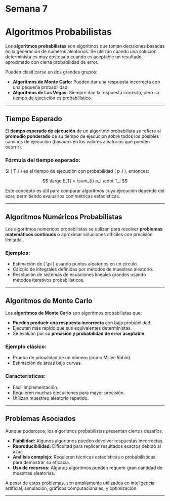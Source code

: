 # Semana 7

# Algoritmos Probabilistas

Los **algoritmos probabilistas** son algoritmos que toman decisiones basadas en la generación de números aleatorios. Se utilizan cuando una solución determinista es muy costosa o cuando es aceptable un resultado aproximado con cierta probabilidad de error.

Pueden clasificarse en dos grandes grupos:

- **Algoritmos de Monte Carlo:** Pueden dar una respuesta incorrecta con una pequeña probabilidad.
- **Algoritmos de Las Vegas:** Siempre dan la respuesta correcta, pero su tiempo de ejecución es probabilístico.

---

## Tiempo Esperado

El **tiempo esperado de ejecución** de un algoritmo probabilista se refiere al **promedio ponderado** de su tiempo de ejecución sobre todos los posibles caminos de ejecución (basados en los valores aleatorios que pueden ocurrir).

### Fórmula del tiempo esperado:

Si \( T_i \) es el tiempo de ejecución con probabilidad \( p_i \), entonces:

$$
\large
E[T] = \sum_{i} p_i \cdot T_i
$$

Este concepto es útil para comparar algoritmos cuya ejecución depende del azar, permitiendo evaluarlos con métricas estadísticas.

---

## Algoritmos Numéricos Probabilistas

Los algoritmos numéricos probabilistas se utilizan para resolver **problemas matemáticos continuos** o aproximar soluciones difíciles con precisión limitada.

### Ejemplos:

- Estimación de \( \pi \) usando puntos aleatorios en un círculo.
- Cálculo de integrales definidas por métodos de muestreo aleatorio.
- Resolución de sistemas de ecuaciones lineales grandes usando métodos iterativos probabilísticos.

---

## Algoritmos de Monte Carlo

Los **algoritmos de Monte Carlo** son algoritmos probabilistas que:

- **Pueden producir una respuesta incorrecta** con baja probabilidad.
- Ejecutan más rápido que sus equivalentes deterministas.
- Se evalúan por su **precisión y probabilidad de error aceptable**.

### Ejemplo clásico:
- Prueba de primalidad de un número (como Miller-Rabin).
- Estimación de áreas bajo curvas.

### Características:
- Fácil implementación.
- Requieren muchas ejecuciones para mayor precisión.
- Utilizan muestreo aleatorio repetido.

---

## Problemas Asociados

Aunque poderosos, los algoritmos probabilistas presentan ciertos desafíos:

- **Fiabilidad:** Algunos algoritmos pueden devolver respuestas incorrectas.
- **Reproducibilidad:** Dificultad para replicar resultados exactos debido al azar.
- **Análisis complejo:** Requieren técnicas estadísticas o probabilísticas para demostrar su eficacia.
- **Uso de recursos:** Algunos algoritmos pueden requerir gran cantidad de muestras aleatorias.

A pesar de estos problemas, son ampliamente utilizados en inteligencia artificial, simulación, gráficos computacionales, y optimización.

---
